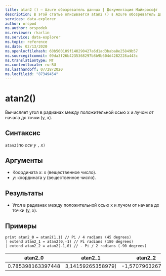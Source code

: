 ```yaml
---
title: atan2 () — Azure обозреватель данных | Документация Майкрософт
description: В этой статье описывается atan2 () в Azure обозреватель данных.
services: data-explorer
author: orspod
ms.author: orspodek
ms.reviewer: rkarlin
ms.service: data-explorer
ms.topic: reference
ms.date: 02/13/2020
ms.openlocfilehash: 60b500109f140290427a6d1ad3baba8e25849b57
ms.sourcegitcommit: 09da3f26b4235368297b8b9b604d4282228a443c
ms.translationtype: MT
ms.contentlocale: ru-RU
ms.lasthandoff: 07/28/2020
ms.locfileid: "87349454"
---
```

# <a name="atan2"></a>atan2()

Вычисляет угол в радианах между положительной осью x и лучом от начала до точки (y, x).

## <a name="syntax"></a>Синтаксис

`atan2(`по *оси y* `,` *x*`)`

## <a name="arguments"></a>Аргументы

* Координата *x*: x (вещественное число).
* *y*: координата y (вещественное число).

## <a name="returns"></a>Результаты

* Угол в радианах между положительной осью x и лучом от начала до точки (y, x).

## <a name="examples"></a>Примеры

```kusto
print atan2_0 = atan2(1,1) // Pi / 4 radians (45 degrees)
| extend atan2_1 = atan2(0,-1) // Pi radians (180 degrees)
| extend atan2_2 = atan2(-1,0) // - Pi / 2 radians (-90 degrees)
```

|atan2_0|atan2_1|atan2_2|
|---|---|---|
|0.785398163397448|3,14159265358979)|-1,5707963267949|